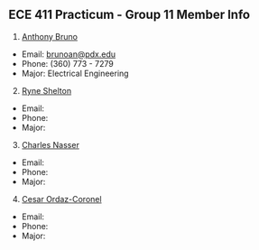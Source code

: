 ## ECE 411 Practicum - Group 11 Member Info

1. <ins> Anthony Bruno </ins>
  - Email: brunoan@pdx.edu
  - Phone: (360) 773 - 7279
  - Major: Electrical Engineering

2. <ins> Ryne Shelton </ins>
  - Email: 
  - Phone: 
  - Major: 
  
3. <ins> Charles Nasser </ins>
  - Email:
  - Phone: 
  - Major: 
  
4. <ins> Cesar Ordaz-Coronel </ins>
  - Email:
  - Phone: 
  - Major:
